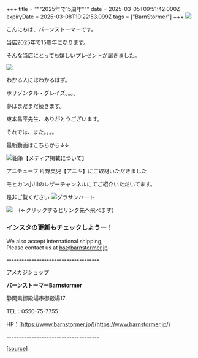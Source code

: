 +++
title = """2025年で15周年"""
date = 2025-03-05T09:51:42.000Z
expiryDate = 2025-03-08T10:22:53.099Z
tags = ["BarnStormer"]
+++
[![](https://stat.ameba.jp/user_images/20231023/16/barnstormer-go/b2/03/p/o0420015015354743273.png)](https://ameblo.jp/barnstormer-go/entry-12825670498.html)

こんにちは、バーンストーマーです。

当店2025年で15周年になります。

そんな当店にとっても嬉しいプレゼントが届きました。

[![](https://stat.ameba.jp/user_images/20250305/18/barnstormer-go/e6/58/j/o0673044815551273661.jpg)](https://stat.ameba.jp/user_images/20250305/18/barnstormer-go/e6/58/j/o0673044815551273661.jpg)

わかる人にはわかるはず。

ホリゾンタル・グレイズ。。。。

夢はまだまだ続きます。

東本昌平先生、ありがとうございます。

それでは、また。。。。

最新動画はこちらから↓↓

![鉛筆](https://stat100.ameba.jp/blog/ucs/img/char/char3/519.png)【メディア掲載について】

アニチューブ 片野英児【アニキ】にご取材いただきました

モヒカン小川のレザーチャンネルにてご紹介いただいてます。

是非ご覧ください ![グラサンハート](https://stat100.ameba.jp/blog/ucs/img/char/char3/148.png)

[![](https://stat.ameba.jp/user_images/20230412/16/barnstormer-go/6a/23/p/o0108010815269242493.png)](https://www.instagram.com/barnstormer_daily/)　（←クリックするとリンク先へ飛べます）

### インスタの更新もチェックしようー！

We also accept international shipping,  
Please contact us at bs@barnstormer.jp

**\-------------------------------------**

アメカジショップ

**バーンストーマーBarnstormer**

静岡県御殿場市御殿場17

TEL：0550-75-7755

HP：[https://www.barnstormer.jp/](https://www.barnstormer.jp/)

**\-------------------------------------**

[[source]](https://ameblo.jp/barnstormer-go/entry-12888797606.html)
